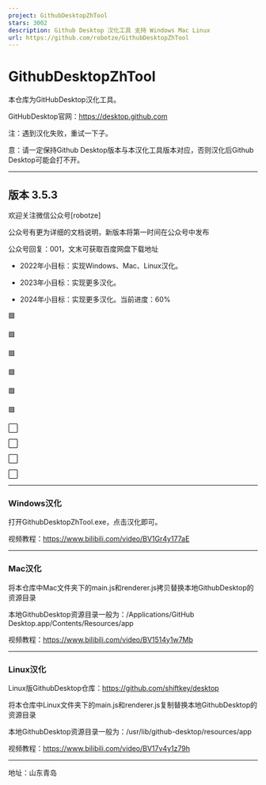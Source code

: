 ```yaml
---
project: GithubDesktopZhTool
stars: 3002
description: Github Desktop 汉化工具 支持 Windows Mac Linux
url: https://github.com/robotze/GithubDesktopZhTool
---
```


GithubDesktopZhTool
===================

本仓库为GitHubDesktop汉化工具。

GitHubDesktop官网：https://desktop.github.com

注：遇到汉化失败，重试一下子。

意：请一定保持Github Desktop版本与本汉化工具版本对应，否则汉化后Github Desktop可能会打不开。

* * *

版本 3.5.3
--------

欢迎关注微信公众号\[robotze\]

公众号有更为详细的文档说明，新版本将第一时间在公众号中发布

公众号回复：001，文末可获取百度网盘下载地址

-   2022年小目标：实现Windows、Mac、Linux汉化。
    
-   2023年小目标：实现更多汉化。
    
-   2024年小目标：实现更多汉化。当前进度：60%
    

🟩

🟩

🟩

🟩

🟩

🟩

⬜️

⬜️

⬜️

⬜️

* * *

### Windows汉化

打开GithubDesktopZhTool.exe，点击汉化即可。

视频教程：https://www.bilibili.com/video/BV1Gr4y177aE

* * *

### Mac汉化

将本仓库中Mac文件夹下的main.js和renderer.js拷贝替换本地GithubDesktop的资源目录

本地GithubDesktop资源目录一般为：/Applications/GitHub Desktop.app/Contents/Resources/app

视频教程：https://www.bilibili.com/video/BV1514y1w7Mb

* * *

### Linux汉化

Linux版GithubDesktop仓库：https://github.com/shiftkey/desktop

将本仓库中Linux文件夹下的main.js和renderer.js复制替换本地GithubDesktop的资源目录

本地GithubDesktop资源目录一般为：/usr/lib/github-desktop/resources/app

视频教程：https://www.bilibili.com/video/BV17v4y1z79h

* * *

地址：山东青岛

